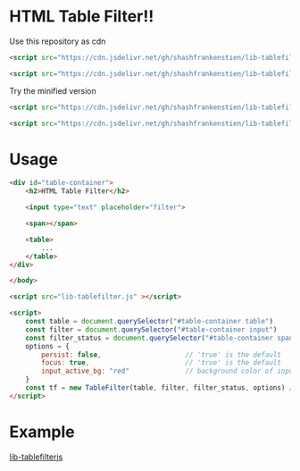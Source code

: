 # HTML Table Filter!!

Use this repository as cdn

```html
<script src="https://cdn.jsdelivr.net/gh/shashfrankenstien/lib-tablefilterjs/lib-tablefilter.js"></script>
```
```html
<script src="https://cdn.jsdelivr.net/gh/shashfrankenstien/lib-tablefilterjs@v0.0.4/lib-tablefilter.js"></script>
```

Try the minified version
```html
<script src="https://cdn.jsdelivr.net/gh/shashfrankenstien/lib-tablefilterjs/lib-tablefilter.min.js"></script>
```
```html
<script src="https://cdn.jsdelivr.net/gh/shashfrankenstien/lib-tablefilterjs@v0.0.4/lib-tablefilter.min.js"></script>
```

# Usage

```html
<div id="table-container">
    <h2>HTML Table Filter</h2>

    <input type="text" placeholder="filter">

    <span></span>

    <table>
        ...
    </table>
</div>

</body>

<script src="lib-tablefilter.js" ></script>

<script>
    const table = document.querySelector("#table-container table")
    const filter = document.querySelector("#table-container input")
    const filter_status = document.querySelector("#table-container span")
    options = {
        persist: false,                     // 'true' is the default
        focus: true,                        // 'true' is the default
        input_active_bg: "red"              // background color of input element when a filter is active
    }
    const tf = new TableFilter(table, filter, filter_status, options) // filter_status and options are optional
</script>

```

# Example

[lib-tablefilterjs](https://shashfrankenstien.github.io/lib-tablefilterjs/)

